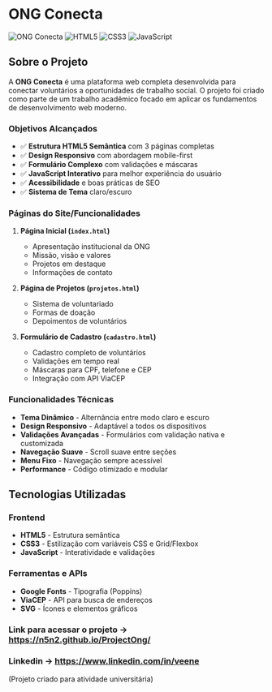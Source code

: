 # ONG Conecta

>
![ONG Conecta](https://img.shields.io/badge/Status-Concluído-green)
![HTML5](https://img.shields.io/badge/HTML5-E34F26?style=flat&logo=html5&logoColor=white)
![CSS3](https://img.shields.io/badge/CSS3-1572B6?style=flat&logo=css3&logoColor=white)
![JavaScript](https://img.shields.io/badge/JavaScript-F7DF1E?style=flat&logo=javascript&logoColor=black)

## Sobre o Projeto

A **ONG Conecta** é uma plataforma web completa desenvolvida para conectar voluntários a oportunidades de trabalho social. O projeto foi criado como parte de um trabalho acadêmico focado em aplicar os fundamentos de desenvolvimento web moderno.

### Objetivos Alcançados

- ✅ **Estrutura HTML5 Semântica** com 3 páginas completas
- ✅ **Design Responsivo** com abordagem mobile-first
- ✅ **Formulário Complexo** com validações e máscaras
- ✅ **JavaScript Interativo** para melhor experiência do usuário
- ✅ **Acessibilidade** e boas práticas de SEO
- ✅ **Sistema de Tema** claro/escuro

### Páginas do Site/Funcionalidades

1. **Página Inicial (`index.html`)**
   - Apresentação institucional da ONG
   - Missão, visão e valores
   - Projetos em destaque
   - Informações de contato

2. **Página de Projetos (`projetos.html`)**
   - Sistema de voluntariado
   - Formas de doação
   - Depoimentos de voluntários

3. **Formulário de Cadastro (`cadastro.html`)**
   - Cadastro completo de voluntários
   - Validações em tempo real
   - Máscaras para CPF, telefone e CEP
   - Integração com API ViaCEP

### Funcionalidades Técnicas

- **Tema Dinâmico** - Alternância entre modo claro e escuro
- **Design Responsivo** - Adaptável a todos os dispositivos
- **Validações Avançadas** - Formulários com validação nativa e customizada
- **Navegação Suave** - Scroll suave entre seções
- **Menu Fixo** - Navegação sempre acessível
- **Performance** - Código otimizado e modular

## Tecnologias Utilizadas

### Frontend
- **HTML5** - Estrutura semântica
- **CSS3** - Estilização com variáveis CSS e Grid/Flexbox
- **JavaScript** - Interatividade e validações

### Ferramentas e APIs
- **Google Fonts** - Tipografia (Poppins)
- **ViaCEP** - API para busca de endereços
- **SVG** - Ícones e elementos gráficos

### Link para acessar o projeto -> https://n5n2.github.io/ProjectOng/
### Linkedin -> https://www.linkedin.com/in/veene

(Projeto criado para atividade universitária)

